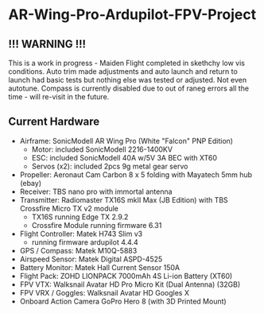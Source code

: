 # AR-Wing-Pro-Ardupilot-FPV-Project
## !!! WARNING !!!
This is a work in progress - Maiden Flight completed in skethchy low vis conditions. Auto trim made adjustments and auto launch and return to launch had basic tests but nothing else was tested or adjusted.  Not even autotune.
Compass is currently disabled due to out of raneg errors all the time - will re-visit in the future.
## Current Hardware
- Airframe:             SonicModell AR Wing Pro (White "Falcon" PNP Edition)
  - Motor:                included SonicModell 2216-1400KV
  - ESC:                  included SonicModell 40A w/5V 3A BEC with XT60
  - Servos (x2):          included 2pcs 9g metal gear servo
- Propeller:            Aeronaut Cam Carbon 8 x 5 folding with Mayatech 5mm hub (ebay)
- Receiver:             TBS nano pro with immortal antenna
- Transmitter:          Radiomaster TX16S mkII Max (JB Edition) with TBS Crossfire Micro TX v2 module
  - TX16S running Edge TX 2.9.2
  - Crossfire Module running firmware 6.31
- Flight Controller:    Matek H743 Slim v3
  - running firmware ardupilot 4.4.4
- GPS / Compass:        Matek M10Q-5883
- Airspeed Sensor:      Matek Digital ASPD-4525
- Battery Monitor:      Matek Hall Current Sensor 150A
- Flight Pack:          ZOHD LIONPACK 7000mAh 4S Li-ion Battery (XT60)
- FPV VTX:              Walksnail Avatar HD Pro Micro Kit (Dual Antenna) (32GB)
- FPV VRX / Goggles:    Walksnail Avatar HD Googles X
- Onboard Action Camera GoPro Hero 8 (with 3D Printed Mount)
